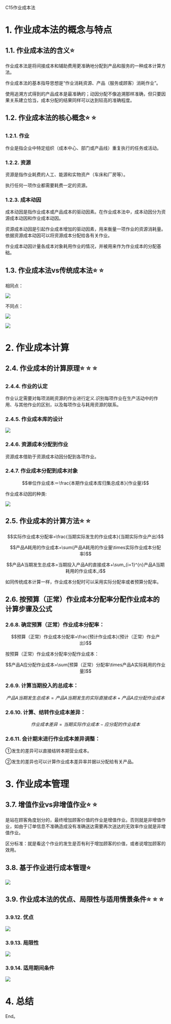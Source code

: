 C15作业成本法

# 1. 作业成本法的概念与特点

## 1.1. 作业成本法的含义:star: 

作业成本法是将间接成本和辅助费用更准确地分配到产品和服务的一种成本计算方法。

作业成本法的基本指导思想是“作业消耗资源、产品（服务或顾客）消耗作业”。

使用追溯方式得到的产品成本是最准确的；动因分配不像追溯那样准确，但只要因果关系建立恰当，成本分配的结果同样可以达到较高的准确程度。

## 1.2. 作业成本法的核心概念:star: :star: 

### 1.2.1. 作业

作业是指企业中特定组织（成本中心、部门或产品线）重复执行的任务或活动。

### 1.2.2. 资源

资源是指作业耗费的人工、能源和实物资产（车床和厂房等）。

执行任何一项作业都需要耗费一定的资源。

### 1.2.3. 成本动因

成本动因是指作业成本或产品成本的驱动因素。在作业成本法中，成本动因分为资源成本动因和作业成本动因。

资源成本动因是引起作业成本增加的驱动因素，用来衡量一项作业的资源消耗量。依据资源成本动因可以将资源成本分配给各有关作业。

作业成本动因计量各成本对象耗用作业的情况，并被用来作为作业成本的分配基础。

## 1.3. 作业成本法vs传统成本法:star: :star: 

相同点：

![](media/dfceddb61bafe47dbd664c31bc52749b.png)

不同点：

![](media/57342cd3b078d23f68c6f75a97166210.png)

![](media/4a7ff6ea39dbf59ad437e363462a15e4.png)

# 2. 作业成本计算

## 2.4. 作业成本的计算原理:star: :star: :star: 

### 2.4.4. 作业的认定

作业认定需要对每项消耗资源的作业进行定义.识别每项作业在生产活动中的作用、与其他作业的区别，以及每项作业与耗用资源的联系。

### 2.4.5. 作业成本库的设计

![](media/70c9b8a43895aedbb8a2e65b18b33dc8.png)

### 2.4.6. 资源成本分配到作业

资源成本借助于资源成本动因分配到各项作业。

### 2.4.7. 作业成本分配到成本对象

$$单位作业成本＝\frac{本期作业成本库归集总成本}{作业量}$$

作业成本动因的种类:

![](media/90d0d037407b890095686d1a176cc883.png)

## 2.5. 作业成本的计算方法:star: :star: 

$$实际作业成本分配率=\frac{当期实际发生的作业成本}{当期实际作业产出}$$

$$产品A耗用的作业成本=\sum(产品A耗用的作业量\times实际作业成本分配率)$$

$$产品A当期发生总成本=当期投入产品A的直接成本+\sum_{i=1}^{n}产品A当期耗用的作业成本_i$$

如同传统成本计算一样，作业成本分配时可以采用实际分配率或者预算分配率。

## 2.6. 按预算（正常）作业成本分配率分配作业成本的计算步骤及公式

### 2.6.8. 确定预算（正常）作业成本分配率：

$$预算（正常）作业成本分配率=\frac{预计作业成本}{预计（正常）作业产出}$$

按预算（正常）作业成本分配率分配作业成本：

$$产品A应分配作业成本=\sum[预算（正常）分配率\times产品A实际耗用的作业量]$$

### 2.6.9. 计算当期投入的总成本：

$$产品A当期发生总成本=产品A当期发生的实际直接成本+产品A应分配作业成本$$

### 2.6.10. 计算、结转作业成本差异：

$$作业成本差异=当期实际作业成本-应分配的作业成本$$

### 2.6.11. 会计期末进行作业成本差异调整：

①发生的差异可以直接结转本期营业成本。

②发生的差异也可以计算作业成本差异率并据以分配给有关产品。

# 3. 作业成本管理

## 3.7. 增值作业vs非增值作业:star: :star: 

是站在顾客角度划分的，最终增加顾客价值的作业是增值作业。否则就是非增值作业，如由于订单信息不准确造成没有准确送达需要再次送达的无效率作业就是非增值作业。

区分标准：就是看这个作业的发生是否有利于增加顾客的价值，或者说增加顾客的效用。

## 3.8. 基于作业进行成本管理:star: 

![](media/87baae5d4eaac25e8f8f8e7828ea0d40.png)

## 3.9. 作业成本法的优点、局限性与适用情景条件:star: :star: :star: 

### 3.9.12. 优点

![](media/c174a2ae2587756a4255739ef936fe0e.png)

### 3.9.13. 局限性

![](media/aa594205f417b8b1c87eed83c6b75a1e.png)

### 3.9.14. 适用期间条件

![](media/618d9f5178a8d0f2faab925ec4db5c3a.png)

# 4. 总结

End。
